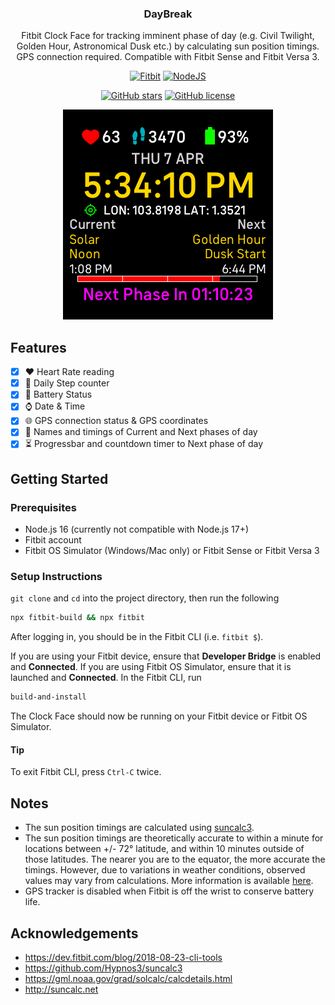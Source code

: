 <div align="center">

  <h3 align="center">DayBreak</h3>

  <p align="center">
    Fitbit Clock Face for tracking imminent phase of day (e.g. Civil Twilight, Golden Hour, Astronomical Dusk etc.) by calculating sun position timings. GPS connection required. Compatible with Fitbit Sense and Fitbit Versa 3.
  </p>

  <p align="center">
  <a href="https://fitbit.com"><img src="https://img.shields.io/badge/Fitbit-00B0B9?style=for-the-badge&logo=fitbit&logoColor=white" alt="Fitbit"/></a>
  <a href="https://nodejs.org"><img src="https://img.shields.io/badge/NodeJS-339933?style=for-the-badge&logo=nodedotjs&logoColor=white" alt="NodeJS"/></a>
  </p>

  <p align="center">
  <a href="https://github.com/elliotwutingfeng/DayBreak/stargazers"><img src="https://img.shields.io/github/stars/elliotwutingfeng/DayBreak?style=for-the-badge" alt="GitHub stars"/></a>
  <a href="LICENSE"><img src="https://img.shields.io/badge/LICENSE-BSD--3--CLAUSE-GREEN?style=for-the-badge" alt="GitHub license"/></a>
  </p>

  <img src="misc/screenshot.png" alt="Logo" width="336" height="336">

</div>

## Features

- [x] :heart: Heart Rate reading
- [x] :athletic_shoe: Daily Step counter
- [x] :battery: Battery Status
- [x] :watch: Date & Time
- [x] :globe_with_meridians: GPS connection status & GPS coordinates
- [x] :sunrise_over_mountains: Names and timings of Current and Next phases of day
- [x] :hourglass_flowing_sand: Progressbar and countdown timer to Next phase of day

## Getting Started

### Prerequisites

- Node.js 16 (currently not compatible with Node.js 17+)
- Fitbit account
- Fitbit OS Simulator (Windows/Mac only) or Fitbit Sense or Fitbit Versa 3

### Setup Instructions

`git clone` and `cd` into the project directory, then run the following

```bash
npx fitbit-build && npx fitbit
```

After logging in, you should be in the Fitbit CLI (i.e. `fitbit $`).

If you are using your Fitbit device, ensure that **Developer Bridge** is enabled and **Connected**. If you are using Fitbit OS Simulator, ensure that it is launched and **Connected**. In the Fitbit CLI, run

```bash
build-and-install
```

The Clock Face should now be running on your Fitbit device or Fitbit OS Simulator.

#### Tip

To exit Fitbit CLI, press `Ctrl-C` twice.

## Notes

- The sun position timings are calculated using [suncalc3](https://github.com/Hypnos3/suncalc3).
- The sun position timings are theoretically accurate to within a minute for locations between +/- 72° latitude, and within 10 minutes outside of those latitudes. The nearer you are to the equator, the more accurate the timings. However, due to variations in weather conditions, observed values may vary from calculations. More information is available [here](https://gml.noaa.gov/grad/solcalc/calcdetails.html).
- GPS tracker is disabled when Fitbit is off the wrist to conserve battery life.

## Acknowledgements

- https://dev.fitbit.com/blog/2018-08-23-cli-tools
- https://github.com/Hypnos3/suncalc3
- https://gml.noaa.gov/grad/solcalc/calcdetails.html
- http://suncalc.net
